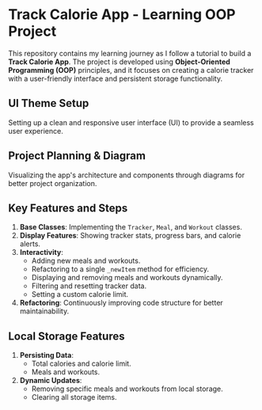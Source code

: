 # Track Calorie App - Learning OOP Project

This repository contains my learning journey as I follow a tutorial to build a **Track Calorie App**. The project is developed using **Object-Oriented Programming (OOP)** principles, and it focuses on creating a calorie tracker with a user-friendly interface and persistent storage functionality.

## UI Theme Setup

Setting up a clean and responsive user interface (UI) to provide a seamless user experience.

## Project Planning & Diagram

Visualizing the app's architecture and components through diagrams for better project organization.

## Key Features and Steps

1. **Base Classes**: Implementing the `Tracker`, `Meal`, and `Workout` classes.
2. **Display Features**: Showing tracker stats, progress bars, and calorie alerts.
3. **Interactivity**:
   - Adding new meals and workouts.
   - Refactoring to a single `_newItem` method for efficiency.
   - Displaying and removing meals and workouts dynamically.
   - Filtering and resetting tracker data.
   - Setting a custom calorie limit.
4. **Refactoring**: Continuously improving code structure for better maintainability.

## Local Storage Features

1. **Persisting Data**:
   - Total calories and calorie limit.
   - Meals and workouts.
2. **Dynamic Updates**:
   - Removing specific meals and workouts from local storage.
   - Clearing all storage items.
